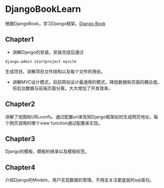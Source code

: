 # DjangoBookLearn
根据DjangoBook，学习Django框架。[Django Book](http://djangobook.com/the-django-book/)

## Chapter1

- 讲解Django的安装，安装完成后通过

```
django-admin startproject mysite
```

生成项目，讲解项目文件结构以及每个文件的用处。

- 讲解MVC设计模式，目前网站设计最通用的模式，降低数据和页面的耦合度。将后台数据与前端页面分离，大大增加了开发效率。

## Chapter2

 讲解了视图和URLconfs。通过配置url来告知Django框架如何生成网页地址，每个网页调用的哪个view function通过配置来实现。

## Chapter3

Django的模板，模板的继承以及模板标签。

## Chapter4

介绍Django的Models，用户实现数据的管理。不用去关注更底层的sql语句。